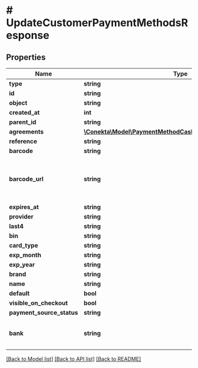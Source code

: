 # # UpdateCustomerPaymentMethodsResponse

## Properties

Name | Type | Description | Notes
------------ | ------------- | ------------- | -------------
**type** | **string** |  |
**id** | **string** |  |
**object** | **string** |  |
**created_at** | **int** |  |
**parent_id** | **string** |  | [optional]
**agreements** | [**\Conekta\Model\PaymentMethodCashResponseAllOfAgreements[]**](PaymentMethodCashResponseAllOfAgreements.md) |  | [optional]
**reference** | **string** |  | [optional]
**barcode** | **string** |  | [optional]
**barcode_url** | **string** | URL to the barcode image, reference is the same as barcode | [optional]
**expires_at** | **string** |  | [optional]
**provider** | **string** |  | [optional]
**last4** | **string** |  | [optional]
**bin** | **string** |  | [optional]
**card_type** | **string** |  | [optional]
**exp_month** | **string** |  | [optional]
**exp_year** | **string** |  | [optional]
**brand** | **string** |  | [optional]
**name** | **string** |  | [optional]
**default** | **bool** |  | [optional]
**visible_on_checkout** | **bool** |  | [optional]
**payment_source_status** | **string** |  | [optional]
**bank** | **string** | Bank name for the SPEI payment method | [optional]

[[Back to Model list]](../../README.md#models) [[Back to API list]](../../README.md#endpoints) [[Back to README]](../../README.md)
